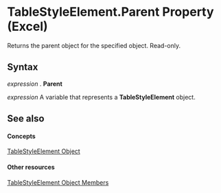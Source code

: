 
# TableStyleElement.Parent Property (Excel)

Returns the parent object for the specified object. Read-only.


## Syntax

 _expression_ . **Parent**

 _expression_ A variable that represents a **TableStyleElement** object.


## See also


#### Concepts


[TableStyleElement Object](a8fc24e5-45bf-3361-edfe-4762f944eef5.md)
#### Other resources


[TableStyleElement Object Members](d89ee8b0-31a6-ea36-170f-57eab90eb712.md)
